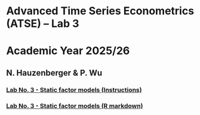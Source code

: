 # Advanced Time Series Econometrics (ATSE) – Lab 3
# Academic Year 2025/26
## N. Hauzenberger & P. Wu

### [Lab No. 3 - Static factor models (Instructions)](https://github.com/nhauzenb/SGPE-ECNM11049/blob/main/Lab%20Material/Lab%203/ECNM11049-Lab3.pdf)
### [Lab No. 3 - Static factor models (R markdown)](https://nhauzenb.github.io/SGPE-ECNM11049/Lab%20Material/Lab%203/ECNM11049-Lab3.html)
